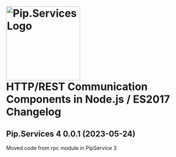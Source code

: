 # <img src="https://uploads-ssl.webflow.com/5ea5d3315186cf5ec60c3ee4/5edf1c94ce4c859f2b188094_logo.svg" alt="Pip.Services Logo" width="200"> <br/> HTTP/REST Communication Components in Node.js / ES2017 Changelog

## <a name="0.0.1"></a>Pip.Services 4 0.0.1 (2023-05-24)
Moved code from rpc module in PipService 3
